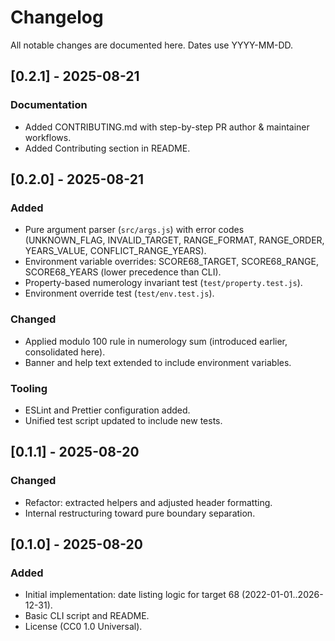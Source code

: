 # Changelog

All notable changes are documented here. Dates use YYYY-MM-DD.

## [0.2.1] - 2025-08-21
### Documentation
- Added CONTRIBUTING.md with step-by-step PR author & maintainer workflows.
- Added Contributing section in README.

## [0.2.0] - 2025-08-21
### Added
- Pure argument parser (`src/args.js`) with error codes (UNKNOWN_FLAG, INVALID_TARGET, RANGE_FORMAT, RANGE_ORDER, YEARS_VALUE, CONFLICT_RANGE_YEARS).
- Environment variable overrides: SCORE68_TARGET, SCORE68_RANGE, SCORE68_YEARS (lower precedence than CLI).
- Property-based numerology invariant test (`test/property.test.js`).
- Environment override test (`test/env.test.js`).
### Changed
- Applied modulo 100 rule in numerology sum (introduced earlier, consolidated here).
- Banner and help text extended to include environment variables.
### Tooling
- ESLint and Prettier configuration added.
- Unified test script updated to include new tests.

## [0.1.1] - 2025-08-20
### Changed
- Refactor: extracted helpers and adjusted header formatting.
- Internal restructuring toward pure boundary separation.

## [0.1.0] - 2025-08-20
### Added
- Initial implementation: date listing logic for target 68 (2022-01-01..2026-12-31).
- Basic CLI script and README.
- License (CC0 1.0 Universal).
